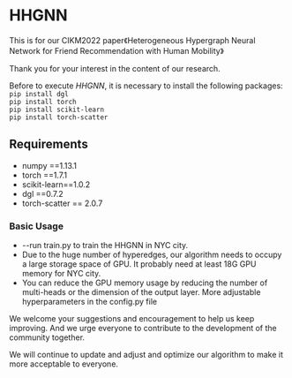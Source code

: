 # HHGNN
This is  for our CIKM2022  paper《Heterogeneous Hypergraph Neural Network for  Friend Recommendation with Human Mobility》

Thank you for your interest in the content of our research. 

Before to execute *HHGNN*, it is necessary to install the following packages:
<br/>
``pip install dgl``
<br/>
``pip install torch``
<br/>
``pip install scikit-learn``
<br/>
``pip install torch-scatter``

## Requirements

- numpy ==1.13.1
- torch ==1.7.1
- scikit-learn==1.0.2
- dgl ==0.7.2
- torch-scatter == 2.0.7


### Basic Usage
 
- --run  train.py to train the HHGNN in NYC city.
- Due to the huge number of hyperedges, our algorithm needs to occupy a large storage space of GPU. It probably need at least 18G GPU memory for NYC city.
- You can reduce the GPU memory usage by reducing the number of multi-heads or the dimension of the output layer.
More adjustable hyperparameters in the config.py file


We welcome your suggestions and encouragement to help us keep improving.
And we urge everyone to contribute to the development of the community together.

We will continue to update and adjust and optimize our algorithm to make it more acceptable to everyone.
